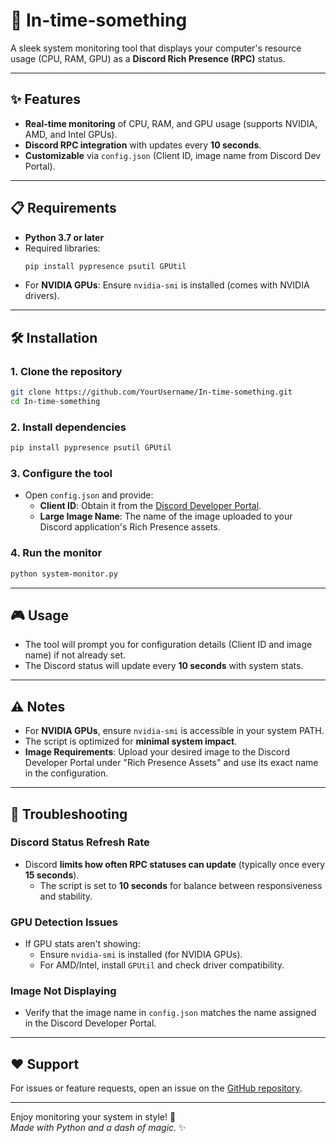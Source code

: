 # 🚀 In-time-something

A sleek system monitoring tool that displays your computer's resource usage (CPU, RAM, GPU) as a **Discord Rich Presence (RPC)** status.

---

## ✨ Features
- **Real-time monitoring** of CPU, RAM, and GPU usage (supports NVIDIA, AMD, and Intel GPUs).
- **Discord RPC integration** with updates every **10 seconds**.
- **Customizable** via `config.json` (Client ID, image name from Discord Dev Portal).

---

## 📋 Requirements
- **Python 3.7 or later**
- Required libraries:
  ```bash
  pip install pypresence psutil GPUtil
  ```
- For **NVIDIA GPUs**: Ensure `nvidia-smi` is installed (comes with NVIDIA drivers).

---

## 🛠️ Installation
### 1. Clone the repository
```bash
git clone https://github.com/YourUsername/In-time-something.git
cd In-time-something
```

### 2. Install dependencies
```bash
pip install pypresence psutil GPUtil
```

### 3. Configure the tool
- Open `config.json` and provide:
  - **Client ID**: Obtain it from the [Discord Developer Portal](https://discord.com/developers/applications).
  - **Large Image Name**: The name of the image uploaded to your Discord application's Rich Presence assets.

### 4. Run the monitor
```bash
python system-monitor.py
```

---

## 🎮 Usage
- The tool will prompt you for configuration details (Client ID and image name) if not already set.
- The Discord status will update every **10 seconds** with system stats.

---

## ⚠️ Notes
- For **NVIDIA GPUs**, ensure `nvidia-smi` is accessible in your system PATH.
- The script is optimized for **minimal system impact**.
- **Image Requirements**: Upload your desired image to the Discord Developer Portal under "Rich Presence Assets" and use its exact name in the configuration.

---

## 🔧 Troubleshooting
### Discord Status Refresh Rate
- Discord **limits how often RPC statuses can update** (typically once every **15 seconds**).
  - The script is set to **10 seconds** for balance between responsiveness and stability.

### GPU Detection Issues
- If GPU stats aren't showing:
  - Ensure `nvidia-smi` is installed (for NVIDIA GPUs).
  - For AMD/Intel, install `GPUtil` and check driver compatibility.

### Image Not Displaying
- Verify that the image name in `config.json` matches the name assigned in the Discord Developer Portal.

---

## ❤️ Support
For issues or feature requests, open an issue on the [GitHub repository](https://github.com/YourUsername/In-time-something).

---

Enjoy monitoring your system in style! 🚀  
*Made with Python and a dash of magic.* ✨
